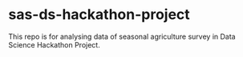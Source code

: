 # sas-ds-hackathon-project
This repo is for analysing data of seasonal agriculture survey in Data Science Hackathon Project.
